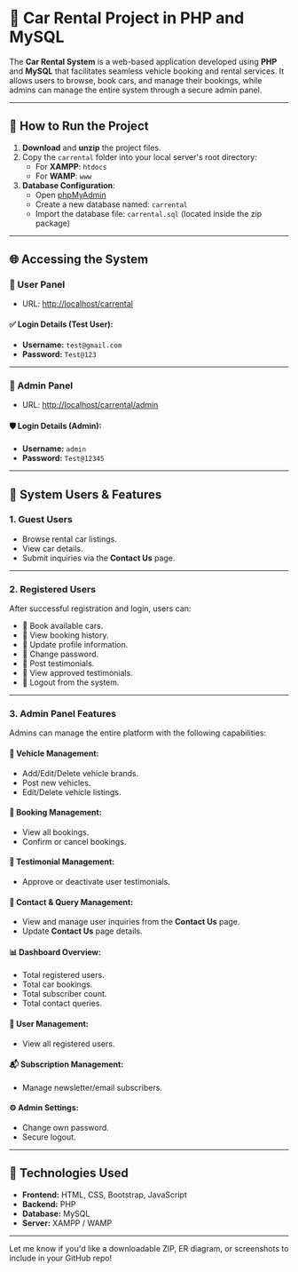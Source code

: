 
# 🚗 Car Rental Project in PHP and MySQL

The **Car Rental System** is a web-based application developed using **PHP** and **MySQL** that facilitates seamless vehicle booking and rental services. It allows users to browse, book cars, and manage their bookings, while admins can manage the entire system through a secure admin panel.

---

## 📁 How to Run the Project

1. **Download** and **unzip** the project files.
2. Copy the `carrental` folder into your local server's root directory:
   - For **XAMPP**: `htdocs`
   - For **WAMP**: `www`
3. **Database Configuration**:
   - Open [phpMyAdmin](http://localhost/phpmyadmin)
   - Create a new database named: `carrental`
   - Import the database file: `carrental.sql` (located inside the zip package)

---

## 🌐 Accessing the System

### 🔸 User Panel
- URL: [http://localhost/carrental](http://localhost/carrental)

#### ✅ Login Details (Test User):
- **Username:** `test@gmail.com`  
- **Password:** `Test@123`

---

### 🔸 Admin Panel
- URL: [http://localhost/carrental/admin](http://localhost/carrental/admin)

#### 🛡️ Login Details (Admin):
- **Username:** `admin`  
- **Password:** `Test@12345`

---

## 👥 System Users & Features

### 1. **Guest Users**
- Browse rental car listings.
- View car details.
- Submit inquiries via the **Contact Us** page.

---

### 2. **Registered Users**
After successful registration and login, users can:
- 🚗 Book available cars.
- 📜 View booking history.
- 👤 Update profile information.
- 🔐 Change password.
- 💬 Post testimonials.
- 👀 View approved testimonials.
- 🚪 Logout from the system.

---

### 3. **Admin Panel Features**
Admins can manage the entire platform with the following capabilities:

#### 🧰 Vehicle Management:
- Add/Edit/Delete vehicle brands.
- Post new vehicles.
- Edit/Delete vehicle listings.

#### 📅 Booking Management:
- View all bookings.
- Confirm or cancel bookings.

#### 💬 Testimonial Management:
- Approve or deactivate user testimonials.

#### 📩 Contact & Query Management:
- View and manage user inquiries from the **Contact Us** page.
- Update **Contact Us** page details.

#### 📊 Dashboard Overview:
- Total registered users.
- Total car bookings.
- Total subscriber count.
- Total contact queries.

#### 👥 User Management:
- View all registered users.

#### 📬 Subscription Management:
- Manage newsletter/email subscribers.

#### ⚙️ Admin Settings:
- Change own password.
- Secure logout.

---

## 📌 Technologies Used
- **Frontend:** HTML, CSS, Bootstrap, JavaScript  
- **Backend:** PHP  
- **Database:** MySQL  
- **Server:** XAMPP / WAMP

---

Let me know if you'd like a downloadable ZIP, ER diagram, or screenshots to include in your GitHub repo!
